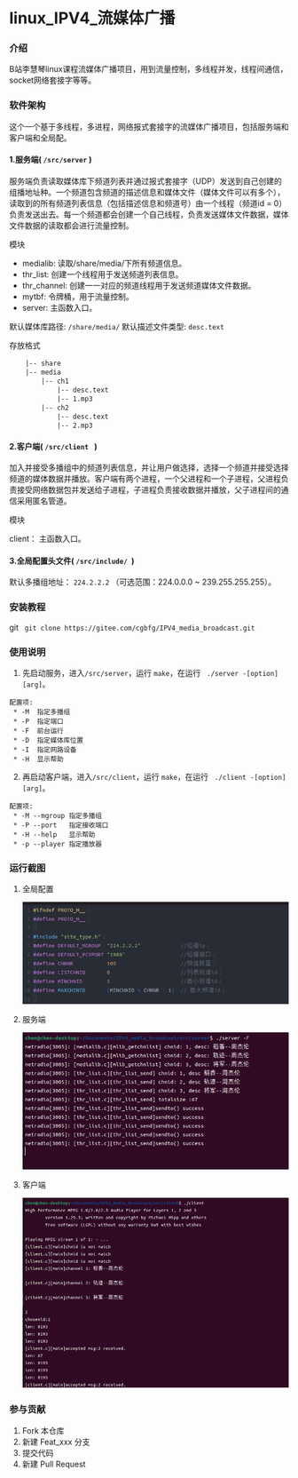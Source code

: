 # linux_IPV4_流媒体广播

### 介绍

B站李慧琴linux课程流媒体广播项目，用到流量控制，多线程并发，线程间通信，socket网络套接字等等。



### 软件架构

这个一个基于多线程，多进程，网络报式套接字的流媒体广播项目，包括服务端和客户端和全局配。

#### 1.服务端( ` /src/server ` )

服务端负责读取媒体库下频道列表并通过报式套接字（UDP）发送到自己创建的组播地址种。一个频道包含频道的描述信息和媒体文件（媒体文件可以有多个），读取到的所有频道列表信息（包括描述信息和频道号）由一个线程（频道id = 0）负责发送出去。每一个频道都会创建一个自己线程，负责发送媒体文件数据，媒体文件数据的读取都会进行流量控制。

模块

* medialib: 读取/share/media/下所有频道信息。
* thr_list: 创建一个线程用于发送频道列表信息。
* thr_channel: 创建一一对应的频道线程用于发送频道媒体文件数据。
* mytbf: 令牌桶，用于流量控制。
* server: 主函数入口。

默认媒体库路径:   ` /share/media/ `
默认描述文件类型: ` desc.text `

存放格式

```
    |-- share
    |-- media
        |-- ch1
            |-- desc.text
            |-- 1.mp3
        |-- ch2
            |-- desc.text
            |-- 2.mp3
```

#### 2.客户端( `/src/client ` )

加入并接受多播组中的频道列表信息，并让用户做选择，选择一个频道并接受选择频道的媒体数据并播放。客户端有两个进程，一个父进程和一个子进程，父进程负责接受网络数据包并发送给子进程，子进程负责接收数据并播放，父子进程间的通信采用匿名管道。

模块

client： 主函数入口。

#### 3.全局配置头文件( ` /src/include/  `)

默认多播组地址： ` 224.2.2.2 ` （可选范围：224.0.0.0 ~ 239.255.255.255）。



### 安装教程

git
` git clone https://gitee.com/cgbfg/IPV4_media_broadcast.git` 



### 使用说明

1.  先启动服务，进入` /src/server `，运行 ` make `，在运行 ` ./server -[option] [arg]`。
```
配置项:
 * -M  指定多播组
 * -P  指定端口
 * -F  前台运行
 * -D  指定媒体库位置
 * -I  指定网路设备
 * -H  显示帮助
```
2.  再启动客户端，进入` /src/client `，运行 ` make `，在运行 ` ./client -[option] [arg]`。
```
配置项:
 * -M --mgroup 指定多播组
 * -P --port   指定接收端口
 * -H --help   显示帮助
 * -p --player 指定播放器
```



### 运行截图

1. 全局配置

   ![全局配置](./public/images/config.png "config")

2. 服务端

   ![服务端运行截图](./public/images/server.png "server")

3. 客户端

   ![客户端运行图](./public/images/client.png "client")

   

### 参与贡献

1.  Fork 本仓库
2.  新建 Feat_xxx 分支
3.  提交代码
4.  新建 Pull Request

